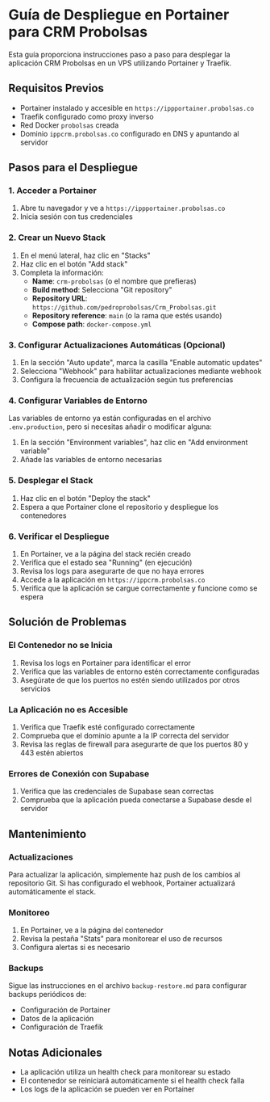 # Guía de Despliegue en Portainer para CRM Probolsas

Esta guía proporciona instrucciones paso a paso para desplegar la aplicación CRM Probolsas en un VPS utilizando Portainer y Traefik.

## Requisitos Previos

- Portainer instalado y accesible en `https://ippportainer.probolsas.co`
- Traefik configurado como proxy inverso
- Red Docker `probolsas` creada
- Dominio `ippcrm.probolsas.co` configurado en DNS y apuntando al servidor

## Pasos para el Despliegue

### 1. Acceder a Portainer

1. Abre tu navegador y ve a `https://ippportainer.probolsas.co`
2. Inicia sesión con tus credenciales

### 2. Crear un Nuevo Stack

1. En el menú lateral, haz clic en "Stacks"
2. Haz clic en el botón "Add stack"
3. Completa la información:
   - **Name**: `crm-probolsas` (o el nombre que prefieras)
   - **Build method**: Selecciona "Git repository"
   - **Repository URL**: `https://github.com/pedroprobolsas/Crm_Probolsas.git`
   - **Repository reference**: `main` (o la rama que estés usando)
   - **Compose path**: `docker-compose.yml`

### 3. Configurar Actualizaciones Automáticas (Opcional)

1. En la sección "Auto update", marca la casilla "Enable automatic updates"
2. Selecciona "Webhook" para habilitar actualizaciones mediante webhook
3. Configura la frecuencia de actualización según tus preferencias

### 4. Configurar Variables de Entorno

Las variables de entorno ya están configuradas en el archivo `.env.production`, pero si necesitas añadir o modificar alguna:

1. En la sección "Environment variables", haz clic en "Add environment variable"
2. Añade las variables de entorno necesarias

### 5. Desplegar el Stack

1. Haz clic en el botón "Deploy the stack"
2. Espera a que Portainer clone el repositorio y despliegue los contenedores

### 6. Verificar el Despliegue

1. En Portainer, ve a la página del stack recién creado
2. Verifica que el estado sea "Running" (en ejecución)
3. Revisa los logs para asegurarte de que no haya errores
4. Accede a la aplicación en `https://ippcrm.probolsas.co`
5. Verifica que la aplicación se cargue correctamente y funcione como se espera

## Solución de Problemas

### El Contenedor no se Inicia

1. Revisa los logs en Portainer para identificar el error
2. Verifica que las variables de entorno estén correctamente configuradas
3. Asegúrate de que los puertos no estén siendo utilizados por otros servicios

### La Aplicación no es Accesible

1. Verifica que Traefik esté configurado correctamente
2. Comprueba que el dominio apunte a la IP correcta del servidor
3. Revisa las reglas de firewall para asegurarte de que los puertos 80 y 443 estén abiertos

### Errores de Conexión con Supabase

1. Verifica que las credenciales de Supabase sean correctas
2. Comprueba que la aplicación pueda conectarse a Supabase desde el servidor

## Mantenimiento

### Actualizaciones

Para actualizar la aplicación, simplemente haz push de los cambios al repositorio Git. Si has configurado el webhook, Portainer actualizará automáticamente el stack.

### Monitoreo

1. En Portainer, ve a la página del contenedor
2. Revisa la pestaña "Stats" para monitorear el uso de recursos
3. Configura alertas si es necesario

### Backups

Sigue las instrucciones en el archivo `backup-restore.md` para configurar backups periódicos de:
- Configuración de Portainer
- Datos de la aplicación
- Configuración de Traefik

## Notas Adicionales

- La aplicación utiliza un health check para monitorear su estado
- El contenedor se reiniciará automáticamente si el health check falla
- Los logs de la aplicación se pueden ver en Portainer
